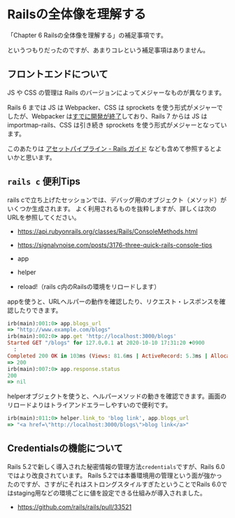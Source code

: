 # Railsの全体像を理解する

「Chapter 6 Railsの全体像を理解する」の補足事項です。

というつもりだったのですが、あまりコレという補足事項はありません。

## フロントエンドについて

JS や CSS の管理は Rails のバージョンによってメジャーなものが異なります。

Rails 6 までは JS は Webpacker、CSS は sprockets を使う形式がメジャーでしたが、Webpacker は[すでに開発が終了](https://github.com/rails/webpacker#webpacker-has-been-retired-)しており、Rails 7 からは JS は importmap-rails、CSS は引き続き sprockets を使う形式がメジャーとなっています。

このあたりは [アセットパイプライン - Rails ガイド](https://railsguides.jp/v7.1/asset_pipeline.html) なども含めて参照するとよいかと思います。

## `rails c` 便利Tips

rails cで立ち上げたセッションでは、デバッグ用のオブジェクト（メソッド）がいくつか生成されます。
よく利用されるものを抜粋しますが、詳しくは次のURLを参照してください。

- https://api.rubyonrails.org/classes/Rails/ConsoleMethods.html
- https://signalvnoise.com/posts/3176-three-quick-rails-console-tips

- app
- helper
- reload!（rails c内のRailsの環境をリロードします）

appを使うと、URLヘルパーの動作を確認したり、リクエスト・レスポンスを確認したりできます。

```ruby
irb(main):001:0> app.blogs_url
=> "http://www.example.com/blogs"
irb(main):002:0> app.get 'http://localhost:3000/blogs'
Started GET "/blogs" for 127.0.0.1 at 2020-10-10 17:31:20 +0900
  :
Completed 200 OK in 103ms (Views: 81.6ms | ActiveRecord: 5.3ms | Allocations: 24689)
=> 200
irb(main):007:0> app.response.status
200
=> nil
```

helperオブジェクトを使うと、ヘルパーメソッドの動きを確認できます。画面のリロードよりはトライアンドエラーしやすいので便利です。

```ruby
irb(main):011:0> helper.link_to 'blog link', app.blogs_url
=> "<a href=\"http://localhost:3000/blogs\">blog link</a>"
```

## Credentialsの機能について

Rails 5.2で新しく導入された秘密情報の管理方法`credentials`ですが、Rails 6.0ではより改良されています。
Rails 5.2では本番環境用の管理という面が強かったのですが、さすがにそれはストロングスタイルすぎたということでRails 6.0ではstaging用などの環境ごとに値を設定できる仕組みが導入されました。

- https://github.com/rails/rails/pull/33521
